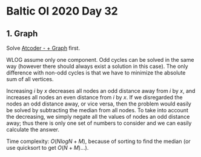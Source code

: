 # Baltic OI 2020 Day 32

## 1. Graph
Solve [Atcoder - + Graph](https://atcoder.jp/contests/soundhound2018-summer-qual/tasks/soundhound2018_summer_qual_e) first.

WLOG assume only one component. Odd cycles can be solved in the same way (however there should always exist a solution in this case). The only difference with non-odd cycles is that we have to minimize the absolute sum of all vertices.

Increasing $i$ by $x$ decreases all nodes an odd distance away from $i$ by $x$, and increases all nodes an even distance from $i$ by $x$. If we disregarded the nodes an odd distance away, or vice versa, then the problem would easily be solved by subtracting the median from all nodes. To take into account the decreasing, we simply negate all the values of nodes an odd distance away; thus there is only one set of numbers to consider and we can easily calculate the answer.

Time complexity: $O(NlogN+M)$, because of sorting to find the median (or use quicksort to get $O(N+M)$...).